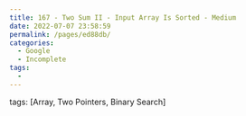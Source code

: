 ```yaml
---
title: 167 - Two Sum II - Input Array Is Sorted - Medium
date: 2022-07-07 23:58:59
permalink: /pages/ed88db/
categories:
  - Google
  - Incomplete
tags:
  - 
---
```

tags: [Array, Two Pointers, Binary Search]